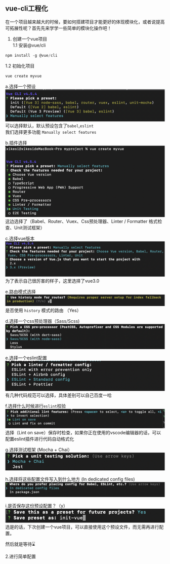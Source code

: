 ## vue-cli工程化  
在一个项目越来越大的时候，要如何搭建项目才能更好的体现模块化，或者说提高可拓展性呢？首先先来学学一些简单的模块化操作吧！
1. 创建一个vue项目  
1.1 安装@vue/cli
```js
npm install -g @vue/cli
```
1.2 初始化项目
```js
vue create myvue
```

a.选择一个预设  
![build1](../../.vuepress/imgs/blog/vue/build/build1.png)
可以选择默认，默认预设包含了`babel`,`eslint`  
我们选择更多功能 `Manually select features`

b.插件选择  
![build2](../../.vuepress/imgs/blog/vue/build/build2.png)
这边选择了（Babel、Router、Vuex、Css预处理器、Linter / Formatter 格式检查、Unit测试框架）

c.选择vue版本
![build3](../../.vuepress/imgs/blog/vue/build/build3.png)
为了表示自己很厉害的样子，这里选择了vue3.0

e.路由模式选择
![build4](../../.vuepress/imgs/blog/vue/build/build4.png)
是否使用 `history` 模式的路由 （Yes）

d.选择一个css预处理器（Sass/Scss)
![build5](../../.vuepress/imgs/blog/vue/build/build5.png) 

e.选择一个eslint配置
![build6](../../.vuepress/imgs/blog/vue/build/build6.png)
有几种代码规范可以选择，具体差别可以自己百度一哈

f.选择什么时候进行`eslint`校验
![build7](../../.vuepress/imgs/blog/vue/build/build7.png)
选择（Lint on save）保存时检查，如果你正在使用的vscode编辑器的话，可以配置eslint插件进行代码自动格式化

g.选择测试框架 (Mocha + Chai）
![build8](../../.vuepress/imgs/blog/vue/build/build8.png)

h.选择将这些配置文件写入到什么地方 (In dedicated config files)
![build9](../../.vuepress/imgs/blog/vue/build/build9.png)

i.是否保存这份预设配置？（y）
![build10](../../.vuepress/imgs/blog/vue/build/build10.png)
选是的话，下次创建一个vue项目，可以直接使用这个预设文件，而无需再进行配置。

然后就是等待⌛️

2.进行简单配置



